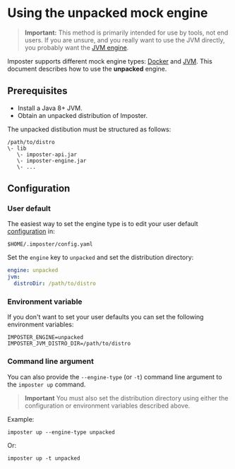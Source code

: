 # Using the unpacked mock engine

> **Important:** This method is primarily intended for use by tools, not end users. If you are unsure, and you really want to use the JVM directly, you probably want the [JVM engine](./jvm_engine.md). 

Imposter supports different mock engine types: [Docker](./docker_engine.md) and [JVM](./jvm_engine.md). This document describes how to use the **unpacked** engine.

## Prerequisites

- Install a Java 8+ JVM.
- Obtain an unpacked distribution of Imposter.

The unpacked distibution must be structured as follows:

```
/path/to/distro
\- lib
   \- imposter-api.jar
   \- imposter-engine.jar
   \- ...
```

## Configuration

### User default

The easiest way to set the engine type is to edit your user default [configuration](./config.md) in:

    $HOME/.imposter/config.yaml

Set the `engine` key to `unpacked` and set the distribution directory:

```yaml
engine: unpacked
jvm:
  distroDir: /path/to/distro
```

### Environment variable

If you don't want to set your user defaults you can set the following environment variables:

    IMPOSTER_ENGINE=unpacked
    IMPOSTER_JVM_DISTRO_DIR=/path/to/distro

### Command line argument

You can also provide the `--engine-type` (or `-t`) command line argument to the `imposter up` command.

> **Important** You must also set the distribution directory using either the configuration or environment variables described above.

Example:

    imposter up --engine-type unpacked

Or:

    imposter up -t unpacked
